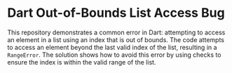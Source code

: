 # Dart Out-of-Bounds List Access Bug

This repository demonstrates a common error in Dart: attempting to access an element in a list using an index that is out of bounds.  The code attempts to access an element beyond the last valid index of the list, resulting in a `RangeError`. The solution shows how to avoid this error by using checks to ensure the index is within the valid range of the list. 